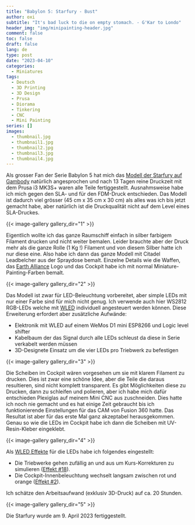 ```yaml
---
title: "Babylon 5: Starfury - Bust"
author: oxi
subtitle: "It's bad luck to die on empty stomach. - G'Kar to Londo"
header_img: "img/minipainting-header.jpg"
comment: false
toc: false
draft: false
lang: de
type: post
date: "2023-04-10"
categories:
  - Miniatures
tags:
  - Deutsch
  - 3D Printing
  - 3D Design
  - Prusa
  - Diorama
  - Tinkering
  - CNC
  - Mini Painting
series: []
images:
  - thumbnail.jpg
  - thumbnail1.jpg
  - thumbnail2.jpg
  - thumbnail3.jpg
  - thumbnail4.jpg
---
```

Als grosser Fan der Serie Babylon 5 hat mich das [Modell der Starfury auf Gambody](http://gambody.com/3d-models/starfury) natürlich angesprochen und nach 13 Tagen reine Druckzeit mit dem Prusa i3 MK3S+ waren alle Teile fertiggestellt. Ausnahmsweise habe ich mich gegen den SLA- und für den FDM-Druck entschieden. Das Modell ist dadurch viel grösser (45 cm x 35 cm x 30 cm) als alles was ich bis jetzt gemacht habe, aber natürlich ist die Druckqualität nicht auf dem Level eines SLA-Druckes.

{{< image-gallery gallery_dir="1" >}}

Eigentlich wollte ich das ganze Raumschiff einfach in silber farbigem Filament drucken und nicht weiter bemalen. Leider brauchte aber der Druck mehr als die ganze Rolle (1 Kg !) Filament und von diesem Silber hatte ich nur diese eine. Also habe ich dann das ganze Modell mit Citadel Leadbelcher aus der Spraydose bemalt. Einzelne Details wie die Waffen, das [Earth Alliance](https://babylon5.fandom.com/wiki/Earth_Alliance) Logo und das Cockpit habe ich mit normal Miniature-Painting-Farben bemalt.

{{< image-gallery gallery_dir="2" >}}

Das Modell ist zwar für LED-Beleuchtung vorbereitet, aber simple LEDs mit nur einer Farbe sind für mich nicht genug. Ich verwende auch hier WS2812 RGB-LEDs welche mit [WLED](https://kno.wled.ge) individuell angesteuert werden können. Diese Erweiterung erfordert aber zusätzliche Aufwände:
* Elektronik mit WLED auf einem WeMos D1 mini ESP8266 und Logic level shifter
* Kabelbaum der das Signal durch alle LEDs schleust da diese in Serie verkabelt werden müssen
* 3D-Designete Einsatz um die vier LEDs pro Triebwerk zu befestigen

{{< image-gallery gallery_dir="3" >}}

Die Scheiben im Cockpit wären vorgesehen um sie mit klarem Filament zu drucken. Dies ist zwar eine schöne Idee, aber die Teile die daraus resultieren, sind nicht komplett transparent. Es gibt Möglichkeiten diese zu Drucken, dann zu schleifen und polieren, aber ich habe mich dafür entschieden Plexiglas auf meinem Mini CNC aus zuschneiden. Dies hatte ich noch nie gemacht und es hat einige Zeit gebraucht bis ich funktionierende Einstellungen für das CAM von Fusion 360 hatte. Das Resultat ist aber für das erste Mal ganz akzeptabel herausgekommen. Genau so wie die LEDs im Cockpit habe ich dann die Scheiben mit UV-Resin-Kleber eingeklebt.

{{< image-gallery gallery_dir="4" >}}

Als [WLED Effekte](https://kno.wled.ge/features/effects/
) für die LEDs habe ich folgendes eingestellt:
* Die Triebwerke gehen zufällig an und aus um Kurs-Korrekturen zu simulieren ([Effekt #18](https://kno.wled.ge/features/effects/)).
* Die Cockpit-Innenbeleuchtung wechselt langsam zwischen rot und orange ([Effekt #2](https://kno.wled.ge/features/effects/)).

Ich schätze den Arbeitsaufwand (exklusiv 3D-Druck) auf ca. 20 Stunden.

{{< image-gallery gallery_dir="5" >}}

Die Starfury wurde am 9. April 2023 fertiggestellt.
